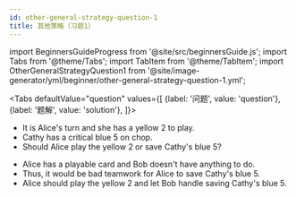 ```yaml
---
id: other-general-strategy-question-1
title: 其他策略（习题1）
---
```


import BeginnersGuideProgress from '@site/src/beginnersGuide.js';
import Tabs from '@theme/Tabs';
import TabItem from '@theme/TabItem';
import OtherGeneralStrategyQuestion1 from '@site/image-generator/yml/beginner/other-general-strategy-question-1.yml';

<BeginnersGuideProgress id="other-general-strategy-question-1" />

<!-- lint disable no-undefined-references -->

<Tabs
  defaultValue="question"
  values={[
    {label: '问题', value: 'question'},
    {label: '题解', value: 'solution'},
  ]}>
<TabItem value="question">

- It is Alice's turn and she has a yellow 2 to play.
- Cathy has a critical blue 5 on chop.
- Should Alice play the yellow 2 or save Cathy's blue 5?

</TabItem>
<TabItem value="solution">

- Alice has a playable card and Bob doesn't have anything to do.
- Thus, it would be bad teamwork for Alice to save Cathy's blue 5.
- Alice should play the yellow 2 and let Bob handle saving Cathy's blue 5.

</TabItem>
</Tabs>

<OtherGeneralStrategyQuestion1 />
